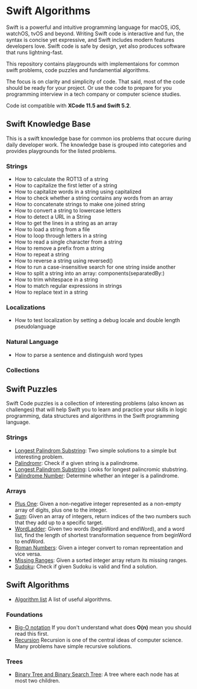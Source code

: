 # Swift Algorithms

Swift is a powerful and intuitive programming language for macOS, iOS, watchOS, tvOS and beyond. Writing Swift code is interactive and fun, the syntax is concise yet expressive, and Swift includes modern features developers love. Swift code is safe by design, yet also produces software that runs lightning-fast.

This repository contains playgrounds with implementaions for common swift problems,  code puzzles and fundamential algorithms.

The focus is on clarity and simplicity of code. That said, most of the code should be ready for your project. Or use the code to prepare for you programming interview in a tech company or computer science studies. 

Code ist compatible with **XCode 11.5 and Swift 5.2**.


## Swift Knowledge Base

This is a swift knowledge base for common ios problems that occure during daily developer work. The knowledge  base is grouped into categories and provides playgrounds for the listed problems.

### Strings
* How to calculate the ROT13 of a string
* How to capitalize the first letter of a string
* How to capitalize words in a string using capitalized
* How to check whether a string contains any words from an array
* How to concatenate strings to make one joined string
* How to convert a string to lowercase letters
* How to detect a URL in a String 
* How to get the lines in a string as an array
* How to load a string from a file
* How to loop through letters in a string
* How to read a single character from a string
* How to remove a prefix from a string
* How to repeat a string
* How to reverse a string using reversed()
* How to run a case-insensitive search for one string inside another
* How to split a string into an array: components(separatedBy:)
* How to trim whitespace in a string
* How to match regular expressions in strings
* How to replace text in a string

### Localizations
* How to test localization by setting a debug locale and double length pseudolanguage

### Natural Language
* How to parse a sentence and distinguish word types

### Collections


## Swift Puzzles

Swift Code puzzles is a collection of interesting problems (also known as challenges) that will help Swift you to learn and practice your skills in logic programming, data structures and algorithms in the Swift programming language.


### Strings
* [Longest Palindrom Substring](CodePuzzles/LongestPalindromSubstring.playground/Contents.swift): Two simple solutions to a simple but interesting problem.
* [Palindromr](CodePuzzles/Palindrome.playground/Contents.swift): Check if a given string is a palindrome.
* [Longest Palindrom Substring](CodePuzzles/LongestPalindromSubstring.playground/Contents.swift): Looks for longest palincromic stubstring.
* [Palindrome Number](CodePuzzles/PalindromNumber.playground/Contents.swift): Determine whether an integer is a palindrome. 

### Arrays
* [Plus One](CodePuzzles/PlusOne.playground/Contents.swift): Given a non-negative integer represented as a non-empty array of digits, plus one to the integer.
* [Sum](CodePuzzles/Sum.playground/Contents.swift):  Given an array of integers, return indices of the two numbers such that they add up to a specific target.
* [WordLadder](CodePuzzles/WordLadder.playground/Contents.swift):  Given two words (beginWord and endWord), and a word list, find the length of shortest transformation sequence from beginWord to endWord.
* [Roman Numbers](CodePuzzles/RomanIntegers.playground/Contents.swift): Given a integer convert to roman repreentation and vice versa. 
* [Missing Ranges](CodePuzzles/MissingRanges.playground/Contents.swift): Given a sorted integer array return its missing ranges.
* [Sudoku](CodePuzzles/Sudoku.playground.playground/Contents.swift): Check if given Sudoku is valid and find a solution. 



## Swift Algorithms

* [Algorithm list](https://en.wikipedia.org/wiki/List_of_algorithms) A list of useful algorithms.

### Foundations

* [Big-O notation](https://en.wikipedia.org/wiki/Big_O_notation) If you don't understand what does **O(n)** mean you should read this first.
* [Recursion](https://en.wikipedia.org/wiki/Recursion_(computer_science)) Recursion is one of the central ideas of computer science. Many problems have simple recursive solutions. 

### Trees
* [Binary Tree and Binary Search Tree](BasicAlgorithms/BinaryTree.playground/Contents.swift): A tree where each node has at most two children.
